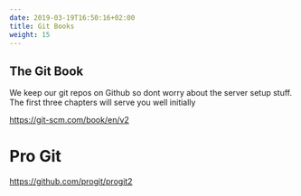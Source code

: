 ```yaml
---
date: 2019-03-19T16:50:16+02:00
title: Git Books
weight: 15
---
```


## The Git Book

We keep our git repos on Github so dont worry about the server setup stuff. The first three chapters will serve you well initially

https://git-scm.com/book/en/v2

# Pro Git

https://github.com/progit/progit2
